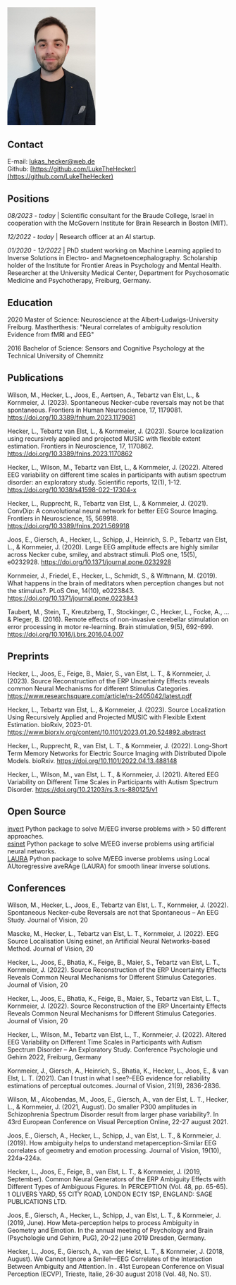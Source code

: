 [//]: # "## M.Sc. Neuroscience - Lukas Hecker"

<img width="200" alt="portfolio_view" src="picture.jpg">

## Contact
E-mail: [lukas_hecker@web.de](mailto:lukas_hecker@web.de)  
Github: [https://github.com/LukeTheHecker](https://github.com/LukeTheHecker)

## Positions
*08/2023 - today* | Scientific consultant for the Braude College, Israel in cooperation with the McGovern Institute for Brain Research in Boston (MIT).  
  
*12/2022 - today* | Research officer at an AI startup.  
  
*01/2020 - 12/2022* | PhD student working on Machine Learning applied to Inverse Solutions in Electro-
and Magnetoencephalography. Scholarship holder of the Institute for Frontier
Areas in Psychology and Mental Health. Researcher at the University Medical
Center, Department for Psychosomatic Medicine and Psychotherapy, Freiburg,
Germany.  

## Education

2020 Master of Science: Neuroscience at the Albert-Ludwigs-University Freiburg.
Mastherthesis: "Neural correlates of ambiguity resolution Evidence from fMRI and
EEG"

2016 Bachelor of Science: Sensors and Cognitive Psychology at the Technical
University of Chemnitz

## Publications

Wilson, M., Hecker, L., Joos, E., Aertsen, A., Tebartz van Elst, L., & Kornmeier, 
J. (2023). Spontaneous Necker-cube reversals may not be that spontaneous. Frontiers 
in Human Neuroscience, 17, 1179081. <a href="https://doi.org/10.3389/fnhum.2023.1179081">
https://doi.org/10.3389/fnhum.2023.1179081 </a>

Hecker, L., Tebartz van Elst, L., & Kornmeier, J. (2023). Source localization 
using recursively applied and projected MUSIC with flexible extent estimation. 
Frontiers in Neuroscience, 17, 1170862. 
<a href="https://doi.org/10.3389/fnins.2023.1170862">
https://doi.org/10.3389/fnins.2023.1170862 </a>


Hecker, L., Wilson, M., Tebartz van Elst, L., & Kornmeier, J. (2022). Altered EEG 
variability on different time scales in participants with autism spectrum
disorder: an exploratory study. Scientific reports, 12(1), 1-12. 
<a href="https://doi.org/10.1038/s41598-022-17304-x"> 
https://doi.org/10.1038/s41598-022-17304-x </a>

Hecker, L., Rupprecht, R., Tebartz van Elst, L., & Kornmeier, J. (2021).
ConvDip: A convolutional neural network for better EEG Source Imaging. Frontiers
in Neuroscience, 15, 569918. <a
href="https://doi.org/10.3389/fnins.2021.569918">
https://doi.org/10.3389/fnins.2021.569918 </a>

Joos, E., Giersch, A., Hecker, L., Schipp, J., Heinrich, S. P., Tebartz van
Elst, L., & Kornmeier, J. (2020). Large EEG amplitude effects are highly similar
across Necker cube, smiley, and abstract stimuli. PloS one, 15(5), e0232928. <a
href="https://doi.org/10.1371/journal.pone.0232928">
https://doi.org/10.1371/journal.pone.0232928 </a>

Kornmeier, J., Friedel, E., Hecker, L., Schmidt, S., & Wittmann, M. (2019). What
happens in the brain of meditators when perception changes but not the
stimulus?. PLoS One, 14(10), e0223843. <a
href="https://doi.org/10.1371/journal.pone.0223843 ">
https://doi.org/10.1371/journal.pone.0223843 </a>

Taubert, M., Stein, T., Kreutzberg, T., Stockinger, C., Hecker, L., Focke, A.,
... & Pleger, B. (2016). Remote effects of non-invasive cerebellar stimulation
on error processing in motor re-learning. Brain stimulation, 9(5), 692-699. <a
href="https://doi.org/10.1016/j.brs.2016.04.007">
https://doi.org/10.1016/j.brs.2016.04.007</a>

## Preprints

Hecker, L., Joos, E., Feige, B., Maier, S., van Elst, L. T., & Kornmeier, J. 
(2023). Source Reconstruction of the ERP Uncertainty Effects reveals common 
Neural Mechanisms for different Stimulus Categories.
<a href="https://www.researchsquare.com/article/rs-2405042/latest.pdf"> 
  https://www.researchsquare.com/article/rs-2405042/latest.pdf </a>

Hecker, L., Tebartz van Elst, L., & Kornmeier, J. (2023). Source Localization Using 
Recursively Applied and Projected MUSIC with Flexible Extent Estimation. bioRxiv, 
2023-01.
<a href="https://www.biorxiv.org/content/10.1101/2023.01.20.524892.abstract"> 
  https://www.biorxiv.org/content/10.1101/2023.01.20.524892.abstract </a>

Hecker, L., Rupprecht, R., van Elst, L. T., & Kornmeier, J. (2022). Long-Short
Term Memory Networks for Electric Source Imaging with Distributed Dipole Models.
bioRxiv. <a href="https://doi.org/10.1101/2022.04.13.488148">
https://doi.org/10.1101/2022.04.13.488148 </a>

Hecker, L., Wilson, M., van Elst, L. T., & Kornmeier, J. (2021). Altered EEG
Variability on Different Time Scales in Participants with Autism Spectrum
Disorder. <a href="https://doi.org/10.21203/rs.3.rs-880125/v1">
https://doi.org/10.21203/rs.3.rs-880125/v1</a>

## Open Source
[invert](https://github.com/LukeTheHecker/invert) Python package to solve M/EEG inverse problems with > 50 different approaches.  
[esinet](https://github.com/LukeTheHecker/esinet) Python package to solve M/EEG
inverse problems using artificial neural networks.  
[LAURA](https://github.com/LukeTheHecker/laura) Python package to solve M/EEG
inverse problems using Local AUtoregressive aveRAge (LAURA) for smooth linear
inverse solutions.


## Conferences

Wilson, M., Hecker, L., Joos, E., Tebartz van Elst, L. T., Kornmeier, J. (2022).
Spontaneous Necker-cube Reversals are not that Spontaneous – An EEG Study.
Journal of Vision, 20

Mascke, M., Hecker, L., Tebartz van Elst, L. T., Kornmeier, J. (2022). EEG Source
Localisation Using esinet, an Artificial Neural Networks-based Method. Journal
of Vision, 20

Hecker, L., Joos, E., Bhatia, K., Feige, B., Maier, S., Tebartz van Elst, L. T.,
Kornmeier, J. (2022). Source Reconstruction of the ERP Uncertainty Effects
Reveals Common Neural Mechanisms for Different Stimulus Categories. Journal of
Vision, 20

Hecker, L., Joos, E., Bhatia, K., Feige, B., Maier, S., Tebartz van Elst, L. T.,
Kornmeier, J. (2022). Source Reconstruction of the ERP Uncertainty Effects
Reveals Common Neural Mechanisms for Different Stimulus Categories. Journal of
Vision, 20

Hecker, L., Wilson, M., Tebartz van Elst, L., T., Kornmeier, J. (2022). Altered
EEG Variability on Different Time Scales in Participants with Autism Spectrum
Disorder – An Exploratory Study. Conference Psychologie und Gehirn 2022,
Freiburg, Germany

Kornmeier, J., Giersch, A., Heinrich, S., Bhatia, K., Hecker, L., Joos, E., &
van Elst, L. T. (2021). Can I trust in what I see?–EEG evidence for reliability
estimations of perceptual outcomes. Journal of Vision, 21(9), 2836-2836.

Wilson, M., Alcobendas, M., Joos, E., Giersch, A., van der Elst, L. T., Hecker,
L., & Kornmeier, J. (2021, August). Do smaller P300 amplitudes in Schizophrenia
Spectrum Disorder result from larger phase variability?. In 43rd European
Conference on Visual Perception Online, 22-27 august 2021.

Joos, E., Giersch, A., Hecker, L., Schipp, J., van Elst, L. T., & Kornmeier, J.
(2019). How ambiguity helps to understand metaperception-Similar EEG correlates
of geometry and emotion processing. Journal of Vision, 19(10), 224a-224a.

Hecker, L., Joos, E., Feige, B., van Elst, L. T., & Kornmeier, J. (2019,
September). Common Neural Generators of the ERP Ambiguity Effects with Different
Types of Ambiguous Figures. In PERCEPTION (Vol. 48, pp. 65-65). 1 OLIVERS YARD,
55 CITY ROAD, LONDON EC1Y 1SP, ENGLAND: SAGE PUBLICATIONS LTD.

Joos, E., Giersch, A., Hecker, L., Schipp, J., van Elst, L. T., & Kornmeier, J.
(2019, June). How Meta-perception helps to process Ambiguity in Geometry and
Emotion. In the annual meeting of Psychology and Brain (Psychologie und Gehirn,
PuG), 20-22 june 2019 Dresden, Germany.

Hecker, L., Joos, E., Giersch, A., van der Helst, L. T., & Kornmeier, J. (2018,
August). We Cannot Ignore a Smile!—EEG Correlates of the Interaction Between
Ambiguity and Attention. In . 41st European Conference on Visual Perception
(ECVP), Trieste, Italie, 26-30 august 2018 (Vol. 48, No. S1).
